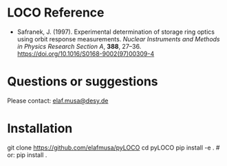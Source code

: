 # LOCO Reference

- Safranek, J. (1997). Experimental determination of storage ring optics using orbit response measurements. *Nuclear Instruments and Methods in Physics Research Section A*, **388**, 27–36. https://doi.org/10.1016/S0168-9002(97)00309-4

# Questions or suggestions

Please contact: <elaf.musa@desy.de>

# Installation

git clone https://github.com/elafmusa/pyLOCO
cd pyLOCO
pip install -e .    # or: pip install .
